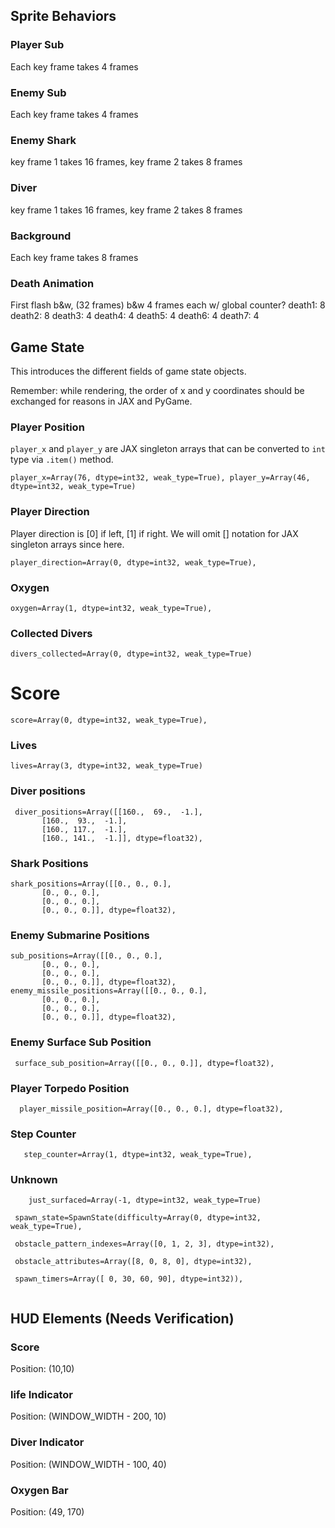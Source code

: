 ## Sprite Behaviors
### Player Sub
Each key frame takes 4 frames
### Enemy Sub
Each key frame takes 4 frames
### Enemy Shark
key frame 1 takes 16 frames, key frame 2 takes 8 frames
### Diver 
key frame 1 takes 16 frames, key frame 2 takes 8 frames

### Background
Each key frame takes 8 frames
### Death Animation
First flash b&w, (32 frames) b&w 4 frames each w/ global counter?
death1: 8
death2: 8
death3: 4
death4: 4
death5: 4
death6: 4
death7: 4

## Game State
This introduces the different fields of game state objects.

Remember: while rendering, the order of x and y coordinates should be exchanged for reasons in JAX and PyGame.

### Player Position
`player_x` and `player_y` are JAX singleton arrays that can be converted to `int` type via `.item()` method.

```
player_x=Array(76, dtype=int32, weak_type=True), player_y=Array(46, dtype=int32, weak_type=True)
```
### Player Direction

Player direction is [0] if left, [1] if right. We will omit [] notation for JAX singleton arrays since here.

```
player_direction=Array(0, dtype=int32, weak_type=True), 
```

### Oxygen
```
oxygen=Array(1, dtype=int32, weak_type=True), 
```

### Collected Divers

```
divers_collected=Array(0, dtype=int32, weak_type=True)
```

# Score
```
score=Array(0, dtype=int32, weak_type=True), 
```

### Lives

```
lives=Array(3, dtype=int32, weak_type=True)
```

### Diver positions

```
 diver_positions=Array([[160.,  69.,  -1.],
       [160.,  93.,  -1.],
       [160., 117.,  -1.],
       [160., 141.,  -1.]], dtype=float32), 
```       

### Shark Positions
```       
shark_positions=Array([[0., 0., 0.],
       [0., 0., 0.],
       [0., 0., 0.],
       [0., 0., 0.]], dtype=float32),
```       

### Enemy Submarine Positions
```
sub_positions=Array([[0., 0., 0.],
       [0., 0., 0.],
       [0., 0., 0.],
       [0., 0., 0.]], dtype=float32), enemy_missile_positions=Array([[0., 0., 0.],
       [0., 0., 0.],
       [0., 0., 0.],
       [0., 0., 0.]], dtype=float32),
```

### Enemy Surface Sub Position
```
 surface_sub_position=Array([[0., 0., 0.]], dtype=float32),
``` 

### Player Torpedo Position
```  
  player_missile_position=Array([0., 0., 0.], dtype=float32),
```

### Step Counter
```
   step_counter=Array(1, dtype=int32, weak_type=True),
```





### Unknown

```
    just_surfaced=Array(-1, dtype=int32, weak_type=True)
```

```
 spawn_state=SpawnState(difficulty=Array(0, dtype=int32, weak_type=True), 

 obstacle_pattern_indexes=Array([0, 1, 2, 3], dtype=int32), 
 
 obstacle_attributes=Array([8, 0, 8, 0], dtype=int32), 
 
 spawn_timers=Array([ 0, 30, 60, 90], dtype=int32)), 
 
 ```

## HUD Elements (Needs Verification)
### Score 
Position: (10,10)

### life Indicator
Position: (WINDOW_WIDTH - 200, 10)
### Diver Indicator
Position: (WINDOW_WIDTH - 100, 40)

### Oxygen Bar
Position: (49, 170)
